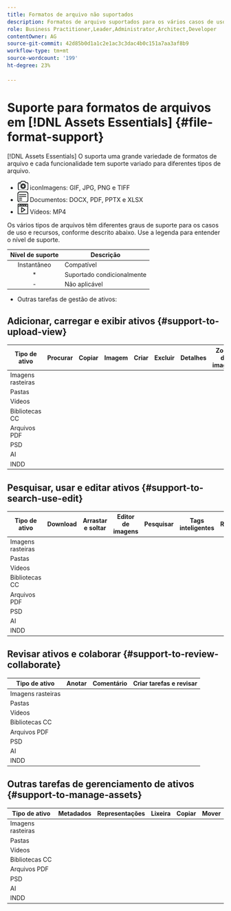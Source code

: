 ```yaml
---
title: Formatos de arquivo não suportados
description: Formatos de arquivo suportados para os vários casos de uso de [!DNL Assets Essentials]
role: Business Practitioner,Leader,Administrator,Architect,Developer
contentOwner: AG
source-git-commit: 42d85b0d1a1c2e1ac3c3dac4b0c151a7aa3af8b9
workflow-type: tm+mt
source-wordcount: '199'
ht-degree: 23%

---
```



# Suporte para formatos de arquivos em [!DNL Assets Essentials] {#file-format-support}

[!DNL Assets Essentials] O suporta uma grande variedade de formatos de arquivo e cada funcionalidade tem suporte variado para diferentes tipos de arquivo.

* ![tipo de arquivo de imagem ](assets/do-not-localize/image-icon.png) iconImagens: GIF, JPG, PNG e TIFF
* ![ícone do tipo de arquivo do documento ](assets/do-not-localize/document-icon.png) Documentos: DOCX, PDF, PPTX e XLSX
* ![ícone de tipo de arquivo de vídeo ](assets/do-not-localize/video-icon.png) Vídeos: MP4

Os vários tipos de arquivos têm diferentes graus de suporte para os casos de uso e recursos, conforme descrito abaixo. Use a legenda para entender o nível de suporte.

| Nível de suporte | Descrição |
| :-----------: | ------------------------------ |
| Instantâneo | Compatível |
| * | Suportado condicionalmente |
| - | Não aplicável |

* Outras tarefas de gestão de ativos:

## Adicionar, carregar e exibir ativos {#support-to-upload-view}

| Tipo de ativo | Procurar | Copiar | Imagem | Criar | Excluir | Detalhes | Zoom da imagem | Visualizado recentemente |
|---|---|---|---|---|---|---|---|---|
| Imagens rasteiras |  |  |  |  |  |  |  |  |
| Pastas |  |  |  |  |  |  |  |  |
| Vídeos |  |  |  |  |  |  |  |  |
| Bibliotecas CC |  |  |  |  |  |  |  |  |
| Arquivos PDF |  |  |  |  |  |  |  |  |
| PSD |  |  |  |  |  |  |  |  |
| AI |  |  |  |  |  |  |  |  |
| INDD |  |  |  |  |  |  |  |  |

## Pesquisar, usar e editar ativos {#support-to-search-use-edit}

| Tipo de ativo | Download | Arrastar e soltar | Editor de imagens | Pesquisar   | Tags inteligentes | Renomeie | Versões |
| --- | ---  | --- | --- | --- | --- | --- | --- |
| Imagens rasteiras |  |  |  |  |  |  |  |
| Pastas |  |  |  |  |  |  |  |
| Vídeos |  |  |  |  |  |  |  |
| Bibliotecas CC |  |  |  |  |  |  |  |
| Arquivos PDF |  |  |  |  |  |  |  |
| PSD |  |  |  |  |  |  |  |
| AI |  |  |  |  |  |  |  |
| INDD |  |  |  |  |  |  |  |

## Revisar ativos e colaborar {#support-to-review-collaborate}

| Tipo de ativo | Anotar | Comentário | Criar tarefas e revisar |
| --- | --- | --- | --- |
| Imagens rasteiras |  |  |  |
| Pastas |  |  |  |  |
| Vídeos |  |  |  |  |
| Bibliotecas CC |  |  |  |  |
| Arquivos PDF |  |  |  |  |
| PSD |  |  |  |  |
| AI |  |  |  |  |
| INDD |  |  |  |  |

## Outras tarefas de gerenciamento de ativos {#support-to-manage-assets}

| Tipo de ativo | Metadados | Representações | Lixeira | Copiar | Mover |
| --- | --- | --- | --- | --- | --- |
| Imagens rasteiras |  |  |  |  |  |
| Pastas |  |  |  |  |  |  |
| Vídeos |  |  |  |  |  |  |
| Bibliotecas CC |  |  |  |  |  |  |
| Arquivos PDF |  |  |  |  |  |  |
| PSD |  |  |  |  |  |  |
| AI |  |  |  |  |  |  |
| INDD |  |  |  |  |  |  |

<!-- TBD: Saving template table separately.
| Asset type | Features |
|---|---|
| Raster images |  |
| Folders | |
| Videos | |
| CC Libraries | |
| PDF files | |
| PSD | |
| AI | |
| INDD | |

>[!MORELIKETHIS]
>
>* []()
-->
